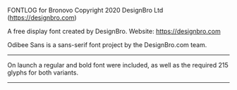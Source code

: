 FONTLOG for Bronovo
Copyright 2020 DesignBro Ltd (https://designbro.com)

A free display font created by DesignBro.
Website: https://designbro.com


Odibee Sans is a sans-serif font project by the DesignBro.com team. 

--------------

On launch a regular and bold font were included, as well as the required 215 glyphs for both variants.

--------------

